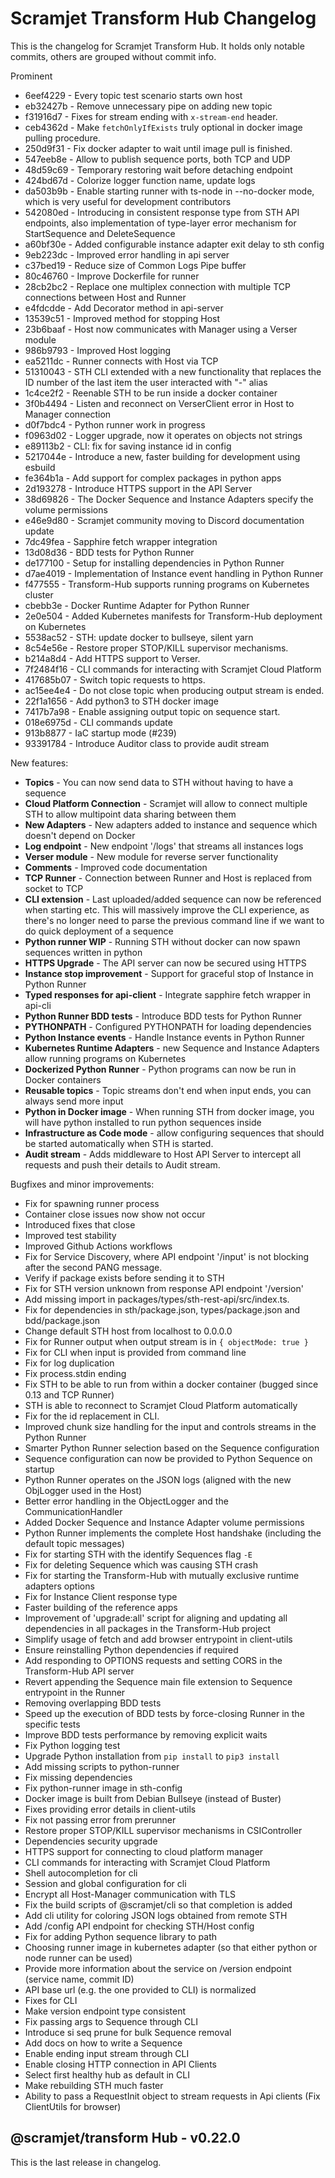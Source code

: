 # Scramjet Transform Hub Changelog

This is the changelog for Scramjet Transform Hub. It holds only notable commits, others are grouped without commit info.

Prominent

- 6eef4229 - Every topic test scenario starts own host
- eb32427b - Remove unnecessary pipe on adding new topic
- f31916d7 - Fixes for stream ending with `x-stream-end` header.
- ceb4362d - Make `fetchOnlyIfExists` truly optional in docker image pulling procedure.
- 250d9f31 - Fix docker adapter to wait until image pull is finished.
- 547eeb8e - Allow to publish sequence ports, both TCP and UDP
- 48d59c69 - Temporary restoring wait before detaching endpoint
- 424bd67d - Colorize logger function name, update logs
- da503b9b - Enable starting runner with ts-node in --no-docker mode, which is very useful for development contributors
- 542080ed - Introducing in consistent response type from STH API endpoints, also implementation of type-layer error mechanism for StartSequence and DeleteSequence
- a60bf30e - Added configurable instance adapter exit delay to sth config
- 9eb223dc - Improved error handling in api server
- c37bed19 - Reduce size of Common Logs Pipe buffer
- 80c46760 - Improve Dockerfile for runner
- 28cb2bc2 - Replace one multiplex connection with multiple TCP connections between Host and Runner
- e4fdcdde - Add Decorator method in api-server
- 13539c51 - Improved method for stopping Host
- 23b6baaf - Host now communicates with Manager using a Verser module
- 986b9793 - Improved Host logging
- ea5211dc - Runner connects with Host via TCP
- 51310043 - STH CLI extended with a new functionality that replaces the ID number of the last item the user interacted with "-" alias
- 1c4ce2f2 - Reenable STH to be run inside a docker container
- 3f0b4494 - Listen and reconnect on VerserClient error in Host to Manager connection
- d0f7bdc4 - Python runner work in progress
- f0963d02 - Logger upgrade, now it operates on objects not strings
- e89113b2 - CLI: fix for saving instance id in config
- 5217044e - Introduce a new, faster building for development using esbuild
- fe364b1a - Add support for complex packages in python apps
- 2d193278 - Introduce HTTPS support in the API Server
- 38d69826 - The Docker Sequence and Instance Adapters specify the volume permissions
- e46e9d80 - Scramjet community moving to Discord documentation update
- 7dc49fea - Sapphire fetch wrapper integration
- 13d08d36 - BDD tests for Python Runner
- de177100 - Setup for installing dependencies in Python Runner
- d7ae4019 - Implementation of Instance event handling in Python Runner
- f477555 - Transform-Hub supports running programs on Kubernetes cluster
- cbebb3e - Docker Runtime Adapter for Python Runner
- 2e0e504 - Added Kubernetes manifests for Transform-Hub deployment on Kubernetes
- 5538ac52 - STH: update docker to bullseye, silent yarn
- 8c54e56e - Restore proper STOP/KILL supervisor mechanisms.
- b214a8d4 - Add HTTPS support to Verser.
- 7f2484f16 - CLI commands for interacting with Scramjet Cloud Platform
- 417685b07 - Switch topic requests to https.
- ac15ee4e4 - Do not close topic when producing output stream is ended.
- 22f1a1656 - Add python3 to STH docker image
- 7417b7a98 - Enable assigning output topic on sequence start.
- 018e6975d - CLI commands update
- 913b8877 - IaC startup mode (#239)
- 93391784 - Introduce Auditor class to provide audit stream

New features:

- **Topics** - You can now send data to STH without having to have a sequence
- **Cloud Platform Connection** - Scramjet will allow to connect multiple STH to allow multipoint data sharing between them
- **New Adapters** - New adapters added to instance and sequence which doesn't depend on Docker
- **Log endpoint** - New endpoint '/logs' that streams all instances logs
- **Verser module** - New module for reverse server functionality
- **Comments** - Improved code documentation
- **TCP Runner** - Connection between Runner and Host is replaced from socket to TCP
- **CLI extension** - Last uploaded/added sequence can now be referenced when starting etc. This will massively improve the CLI experience, as there's no longer need to parse the previous command line if we want to do quick deployment of a sequence
- **Python runner WIP** - Running STH without docker can now spawn sequences written in python
- **HTTPS Upgrade** - The API server can now be secured using HTTPS
- **Instance stop improvement** - Support for graceful stop of Instance in Python Runner
- **Typed responses for api-client** - Integrate sapphire fetch wrapper in api-cli
- **Python Runner BDD tests** - Introduce BDD tests for Python Runner
- **PYTHONPATH** - Configured PYTHONPATH for loading dependencies
- **Python Instance events** - Handle Instance events in Python Runner
- **Kubernetes Runtime Adapters** - new Sequence and Instance Adapters allow running programs on Kubernetes
- **Dockerized Python Runner** - Python programs can now be run in Docker containers
- **Reusable topics** - Topic streams don't end when input ends, you can always send more input
- **Python in Docker image** - When running STH from docker image, you will have python installed to run python sequences inside
- **Infrastructure as Code mode** - allow configuring sequences that should be started automatically when STH is started.
- **Audit stream** - Adds middleware to Host API Server to intercept all requests and push their details to Audit stream.


Bugfixes and minor improvements:

- Fix for spawning runner process
- Container close issues now show not occur
- Introduced fixes that close
- Improved test stability
- Improved Github Actions workflows
- Fix for Service Discovery, where API endpoint '/input' is not blocking after the second PANG message.
- Verify if package exists before sending it to STH
- Fix for STH version unknown from response API endpoint '/version'
- Add missing import in packages/types/sth-rest-api/src/index.ts.
- Fix for dependencies in sth/package.json, types/package.json and bdd/package.json
- Change default STH host from localhost to 0.0.0.0
- Fix for Runner output when output stream is in `{ objectMode: true }`
- Fix for CLI when input is provided from command line
- Fix for log duplication
- Fix process.stdin ending
- Fix STH to be able to run from within a docker container (bugged since 0.13 and TCP Runner)
- STH is able to reconnect to Scramjet Cloud Platform automatically
- Fix for the id replacement in CLI.
- Improved chunk size handling for the input and controls streams in the Python Runner
- Smarter Python Runner selection based on the Sequence configuration
- Sequence configuration can now be provided to Python Sequence on startup
- Python Runner operates on the JSON logs (aligned with the new ObjLogger used in the Host)
- Better error handling in the ObjectLogger and the CommunicationHandler
- Added Docker Sequence and Instance Adapter volume permissions
- Python Runner implements the complete Host handshake (including the default topic messages)
- Fix for starting STH with the identify Sequences flag `-E`
- Fix for deleting Sequence which was causing STH crash
- Fix for starting the Transform-Hub with mutually exclusive runtime adapters options
- Fix for Instance Client response type
- Faster building of the reference apps
- Improvement of 'upgrade:all' script for aligning and updating all dependencies in all packages in the Transform-Hub project
- Simplify usage of fetch and add browser entrypoint in client-utils
- Ensure reinstalling Python dependencies if required
- Add responding to OPTIONS requests and setting CORS in the Transform-Hub API server
- Revert appending the Sequence main file extension to Sequence entrypoint in the Runner
- Removing overlapping BDD tests
- Speed up the execution of BDD tests by force-closing Runner in the specific tests
- Improve BDD tests performance by removing explicit waits
- Fix Python logging test
- Upgrade Python installation from `pip install` to `pip3 install`
- Add missing scripts to python-runner
- Fix missing dependencies
- Fix python-runner image in sth-config
- Docker image is built from Debian Bullseye (instead of Buster)
- Fixes providing error details in client-utils
- Fix not passing error from prerunner
- Restore proper STOP/KILL supervisor mechanisms in CSIController
- Dependencies security upgrade
- HTTPS support for connecting to cloud platform manager
- CLI commands for interacting with Scramjet Cloud Platform
- Shell autocompletion for cli
- Session and global configuration for cli
- Encrypt all Host-Manager communication with TLS
- Fix the build scripts of @scramjet/cli so that completion is added
- Add cli utility for coloring JSON logs obtained from remote STH
- Add /config API endpoint for checking STH/Host config
- Fix for adding Python sequence library to path
- Choosing runner image in kubernetes adapter (so that either python or node runner can be used)
- Provide more information about the service on /version endpoint (service name, commit ID)
- API base url (e.g. the one provided to CLI) is normalized
- Fixes for CLI
- Make version endpoint type consistent
- Fix passing args to Sequence through CLI
- Introduce si seq prune for bulk Sequence removal
- Add docs on how to write a Sequence
- Enable ending input stream through CLI
- Enable closing HTTP connection in API Clients
- Select first healthy hub as default in CLI
- Make rebuilding STH much faster
- Ability to pass a RequestInit object to stream requests in Api clients (Fix ClientUtils for browser)


## @scramjet/transform Hub - v0.22.0

This is the last release in changelog.
